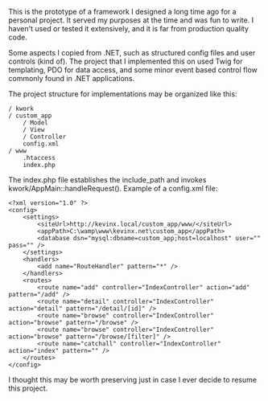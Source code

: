 This is the prototype of a framework I designed a long time ago for a personal project. It served my purposes at the time and was fun to write. I haven't used or tested it extensively, and it is far from production quality code.

Some aspects I copied from .NET, such as structured config files and user controls (kind of). The project that I implemented this on used Twig for templating, PDO for data access, and some minor event based control flow commonly found in .NET applications.

The project structure for implementations may be organized like this:

    / kwork
    / custom_app
        / Model
        / View 
        / Controller
        config.xml
    / www
        .htaccess
        index.php

The index.php file establishes the include_path and invokes kwork/AppMain::handleRequest(). Example of a config.xml file:

    <?xml version="1.0" ?>
    <config>
        <settings>
            <siteUrl>http://kevinx.local/custom_app/www/</siteUrl>
            <appPath>C:\wamp\www\kevinx.net\custom_app</appPath>
            <database dsn="mysql:dbname=custom_app;host=localhost" user="" pass="" />
        </settings>
        <handlers>
            <add name="RouteHandler" pattern="*" />
        </handlers>
        <routes>
            <route name="add" controller="IndexController" action="add" pattern="/add" />
            <route name="detail" controller="IndexController" action="detail" pattern="/detail/[id]" />
            <route name="browse" controller="IndexController" action="browse" pattern="/browse" />
            <route name="browse" controller="IndexController" action="browse" pattern="/browse/[filter]" />
            <route name="catchall" controller="IndexController" action="index" pattern="" />
        </routes>
    </config>
    
I thought this may be worth preserving just in case I ever decide to resume this project.
